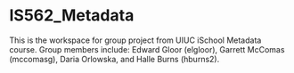 # IS562_Metadata

This is the workspace for group project from UIUC iSchool Metadata course. Group members include: Edward Gloor (elgloor), Garrett McComas (mccomasg), Daria Orlowska, and Halle Burns (hburns2).
